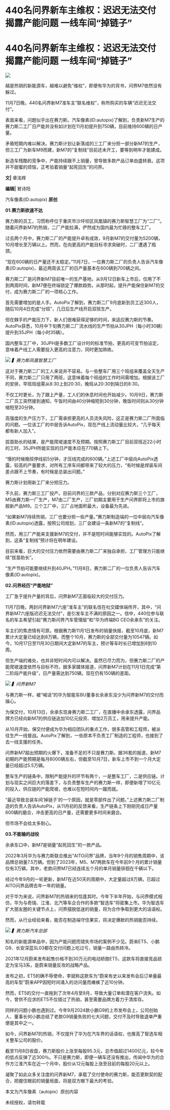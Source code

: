 # 440名问界新车主维权：迟迟无法交付揭露产能问题 一线车间“掉链子”

# 440名问界新车主维权：迟迟无法交付揭露产能问题 一线车间“掉链子”

![](https://inews.gtimg.com/news_bt/OOu3lLiW3ABASavYW1Lsv1vhtNBkTonoHEBgDPKzx2MZgAA/1000)

​越是热销的新能源车，越难以避免“维权”，即便有华为的背书，问界M7依然没有躲过。

11月7日晚，440名问界新M7准车主“联名维权”，称所购买的车辆“迟迟无法交付”。

表面来看，问题似乎出在赛力斯。汽车像素(ID:autopix)了解到，负责新M7生产的赛力斯二工厂日产能并没有如计划在11月初提升到750辆，目前维持600辆的日产量。

矛盾短期内难以解决。赛力斯计划让新落成的三工厂来分担一部分新M7的生产，但三工厂为新车M9而建，新M7的“复制线”目前还未开工，要等到明年才能建成。

新造车残酷的竞争中，产能持续跟不上销量，曾导致多款产品订单由盛转衰。这项并不甜蜜的烦恼，正考验着销量“起死回生”的问界。

**文|** 章洺辉

**编辑|** 冒诗阳

汽车像素(ID:autopix) **原创**

**01.赛力斯欲速不达**

赛力斯的员工，习惯称呼位于重庆市沙坪坝区凤凰镇的赛力斯智慧工厂为“二厂”。随着问界新M7的热销，二厂产能拉满，俨然成为国内最为忙碌的整车工厂。

过去两个月中，赛力斯二厂的产能提升卓有成效，9月新M7的交付量为5200辆，10月增长至万辆以上。然而，在向更高的产能目标寻求突破时，二厂遭遇了瓶颈。

“现在600辆的日产量还不太稳定。”11月7日，一位赛力斯二厂的负责人告诉汽车像素(ID:autopix)，最近两周该工厂的日产量基本在600辆到700辆之间。

赛力斯二厂是问界新M7目前唯一的生产基地，从9月12日新车上市后，仅用了不到两周时间，新M7便在终端锁定了爆款趋势。从那时起，提升产能保住新M7的交付，成为赛力斯二厂的一项核心工作。

首先需要增加的是人手。AutoPix了解到，赛力斯二厂9月底新到员工近300人，随后10月4日完成“分班”，几日后生产线开启双班生产。

但在棘手的产能压力下，新人们很难获得足够的时间，来适应赛力斯的节奏。AutoPix获悉，10月中下旬赛力斯二厂流水线的生产节拍从30JPH（每小时30辆）提升到35JPH（每小时35辆）。

国内整车工厂中，30JPH是多数工厂设计时的标准节拍，更高的可变节拍设定，意味着产线工人需要投入更高的注意力，同时更加熟练。

![](https://inews.gtimg.com/news_bt/Oa4CsHfd8c6lf6SaC2X712W3tjkO9YK83MqekOBzI3UsMAA/1000)
_▍赛力斯凤凰智慧工厂_

这对于赛力斯二厂的工人来说并不容易。与一些整车厂用三个班组来覆盖全天生产不同，赛力斯二厂只用了两班，这意味着每个班组的工作时间需增加。根据该工厂的安排，早班班组需从8:30上到20:30，晚班从20:30到隔日的8:30。

不仅工时更长，为了跟上产量，工人们的休息时间也开始减少。10月9日，赛力斯二厂员工突然接到通知，午饭时间由40分钟缩短到30分钟，晚饭时间则从30分钟缩短至20分钟。

高强度的生产压力下，工厂需承担更高的人员流失风险，这正是赛力斯二厂所面临的问题。一位该工厂的中层告诉AutoPix，现在产线上流动量比较大，“几乎每天都有新人加入”。

拔苗助长的结果，是产能爬坡速度不及预期。按照赛力斯工厂目前双班近22小时的工时，35JPH所能实现的日产能本应在770辆上下。

“慢的时候晚班停线前5分钟，才压线完成的600辆。”上述工厂中层向AutoPix透露，较高的产量要求，对所有工序车间都带来了较大的压力，“有时候是焊装车间差点跟不上节奏，有时候是总装出问题。”

赛力斯计划用新工厂来分担压力。

不久前，赛力斯三工厂投产。目前问界的三款产品，分别对应赛力斯三个工厂，M5由赛力斯一厂生产，M7由二厂生产，三厂初期主要用于生产问界即将上市的旗舰新产品M9。三个工厂中，三厂占地面积最大，设备最为先进。

“如果新M7持续热销，三厂也要分担一些产量。”赛力斯制造端的一位中层向汽车像素(ID:autopix)透露，按照公司规划，三厂会建设一条新M7的“复制线”。

然而，用三厂产能来支援新M7的交付，并不是短时间能够实现的。AutoPix了解到，这条“复制线”预计将在明年建设。

目前来看，巨大的交付压力依然需要由赛力斯二厂来独自承担，工厂管理方只能继续“拔苗助长”。

“生产节拍可能要继续升到40JPH。”11月8日，赛力斯二厂的一位负责人告诉汽车像素(ID:autopix)。

**02.问界经历“产能地狱”**

工厂急于提升产量的背后，问界新M7正面临较大的交付压力。

11月7日晚，两封问界新M7六座“准车主”的联名信在社交媒体端传开，其中，“问界新M7六座版迟迟无法交付”，是引发车主不满的原因之一。信中，440位参与联名的车主希望引起“赛力斯问界汽车管理层”和“华为终端BG
CEO余承东”的关注。

车主们的焦虑情有可原。根据赛力斯11月1日发布的销量快报，截至10月底，新M7累计大定量已经达到8万辆，而整个10月，赛力斯的全部交付量为10547辆。如今，10月17日至11月30日期间大定新M7的车主，预计等车时长已增加到8到10周。

但生产端的难处，也并非短时间内可以解决。虽然已尽力而为，但赛力斯二厂的产能爬坡速度依然与目标不符。据多家媒体报道，问界新M7计划在11月1日完成“第二阶段产能升级”，日产量需达到750辆，现在仍有150辆的差距。

![](https://inews.gtimg.com/news_bt/O1t22tdyD24P6TcnQ3N90Qu84WNDtEMtAzxduFWUEiVFMAA/1000)
_▍问界新M7_

与赛力斯一样，被“喊话”的华为智能车BU董事长余承东没少为问界新M7的交付而操心。

为保交付，10月13日，余承东现身赛力斯二工厂，在直播中余承东透露，问界品牌方已经向新M7的供应链追加10亿元投资、增加2万员工，用来提升产能。

从10月开始，保交付便成为华为相应团队的重点工作，很多高管和工程师，被派往生产一线督战。AutoPix了解到，一些原本不负责工厂制造的工程师，也接到了去一线支援的任务。

问界新M7超出预期的火爆下，准备不足的不只是赛力斯。据36氪的报道，新M7初期的产能预期是每月8000辆左右，但截至10月7日，新车上市不到一个月大定量已经超过5.5万辆。

整车生产的链条中，限制产能提升的环节有两个，一是整车工厂，二是供应链。计划与现实之间巨大的落差下，与负责整车生产的赛力斯一样，即便新增了10亿元的投入，供应链的产能爬坡，也难以在短时间内一蹴而就。

“最近导致总装车间‘掉链子’的一个原因，就是零部件出了问题。”上述赛力斯二厂制造的负责人告诉AutoPix，从11月初的反馈来看，生产链条上下刚刚完成日产量600辆的磨合，冲击更高的日产量，还需要更多时间来磨合。

但市场不会给太多耐心。

**03.不能输的战役**

余承东口中，新M7是销量“起死回生”的一款产品。

2022年3月华为与赛力斯联合推出“AITO问界”品牌，当年9个月的销售周期中，该品牌总销量7.5万辆。但到了2023年，M5、M7两款车在今年前9个月的累计销量仅有3万辆，其中，老款问界M7已经连续五个月的单月销量徘徊在千辆以下。

经过今年9月的一轮更新，新M7在近50天的周期中，大定量超过8万辆，已超过AITO问界品牌去年一年的销量。

对于华为来说，问界新M7的热销来的恰逢其时。今年下半年开始，与问界模式相仿，华为与奇瑞、江淮、北汽等车企合作的多款“智选车”将密集上市。华为智选车扩大朋友圈的关键节点上，问界摆脱低迷的销量，将为合作争取到更大的话语权。

然而，从行业经验来看，能否在制造端守住果实，将决定爆款的热销能否持续。

![](https://inews.gtimg.com/news_bt/OmntScuu9XOPkpQZYW7El8gZ5u9BODkd82lWRpR6Cj368AA/1000)
_▍赛力斯汽车总部_

知名的新能源单品中，因为产能问题而错失市场的案例不少见。蔚来ET5、小鹏G9、长安深蓝SL03都在交付问题上吃过亏，销量一路由热转冷。

2021年12月蔚来发布起售价格不到30万元的电动轿跑ET5，这款车将直接竞品锁定为宝马3系，是蔚来销量反攻的战略产品。

发布之初，ET5的确不辱使命，李斌称这款车为“蔚来有史以来发布会后订单量最高的车型”蔚来APP因短时间涌入的访问量而瘫痪了近10分钟。

然而，ET5的交付一直拖到了次年4月至9月，导致大量订单和潜在客户流失。如今，曾供不应求的ET5不仅错过了热销，甚至需要品牌方着力于清库存。

同样的问题小鹏也遇到过。今年9月2024款小鹏G9的上市发布会上，公司创始人、董事长何小鹏总结了老款G9销量失败的七大问题，交付不及时导致退单严重便是其中之一。

如今，问界新M7的热销，不仅提升了华为在汽车界的话语权，也推高了智选车相关整车公司的股价。

截至11月8日收盘，赛力斯股价上涨至每股95.3元，总市值超过1400亿元，较今年的低点反弹了近300％。不只是赛力斯，即便一辆车还没有推出，传闻中华为的合作方江淮汽车在近一个月中，股价从12元每股上涨至目前的每股20元以上。

凝聚了如此众多关注度的问界新M7，承载了交付使命的赛力斯，能否更默契的配合，把握住眼前的销量局面，将是双方眼下最大的考验。

本文为汽车像素（autopix）原创内容

未经授权，请勿转载

